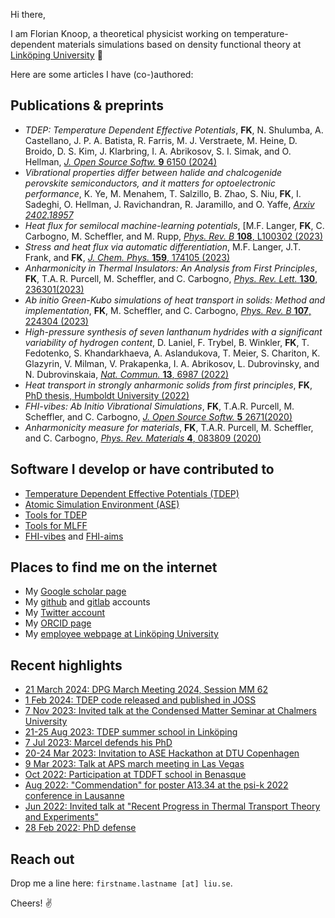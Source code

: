 Hi there,

I am Florian Knoop, a theoretical physicist working on temperature-dependent materials simulations based on density functional theory at [Linköping University](https://liu.se/) 👋

Here are some articles I have (co-)authored:

## Publications & preprints

- _TDEP: Temperature Dependent Effective Potentials_, **FK**, N. Shulumba, A. Castellano, J. P. A. Batista, R. Farris, M. J. Verstraete, M. Heine, D. Broido, D. S. Kim, J. Klarbring, I. A. Abrikosov, S. I. Simak, and O. Hellman, [*J. Open Source Softw.* **9** 6150 (2024)](https://joss.theoj.org/papers/10.21105/joss.06150)
- *Vibrational properties differ between halide  and chalcogenide perovskite semiconductors, and it matters for  optoelectronic performance*, K. Ye, M. Menahem, T. Salzillo, B. Zhao, S. Niu, **FK**, I. Sadeghi, O. Hellman, J. Ravichandran, R. Jaramillo, and O. Yaffe, [_Arxiv 2402.18957_](https://arxiv.org/abs/2402.18957)
- _Heat flux for semilocal machine-learning potentials_, [M.F. Langer, **FK**, C. Carbogno, M. Scheffler, and M. Rupp, [*Phys. Rev. B* **108**, L100302 (2023)](https://journals.aps.org/prb/abstract/10.1103/PhysRevB.108.L100302)
- _Stress and heat flux via automatic differentiation_, M.F. Langer, J.T. Frank, and **FK**, [*J. Chem. Phys.* **159**, 174105 (2023)](https://pubs.aip.org/aip/jcp/article/159/17/174105/2919546/Stress-and-heat-flux-via-automatic-differentiation)
- _Anharmonicity in Thermal Insulators: An Analysis from First Principles_, **FK**, T.A. R. Purcell, M. Scheffler, and C. Carbogno, [*Phys. Rev. Lett.* **130**, 236301(2023)](https://journals.aps.org/prl/abstract/10.1103/PhysRevLett.130.236301)
- _*Ab initio* Green-Kubo simulations of heat transport in solids: Method and implementation_, **FK**, M. Scheffler, and C. Carbogno, [*Phys. Rev. B* **107**, 224304 (2023)](https://journals.aps.org/prb/abstract/10.1103/PhysRevB.107.224304)
- _High-pressure synthesis of seven lanthanum hydrides with a significant variability of hydrogen content_,
  D. Laniel, F. Trybel, B. Winkler, **FK**, T. Fedotenko, S. Khandarkhaeva, A. Aslandukova, T. Meier, S. Chariton,  K. Glazyrin, V. Milman, V. Prakapenka, I. A. Abrikosov, L. Dubrovinsky,  and N. Dubrovinskaia, [*Nat. Commun.* **13**, 6987 (2022)](https://www.nature.com/articles/s41467-022-34755-y)
- _Heat transport in strongly anharmonic solids from first principles_, **FK**, [PhD thesis, Humboldt University (2022)](https://edoc.hu-berlin.de/handle/18452/25235)
- _FHI-vibes: Ab Initio Vibrational Simulations_, **FK**, T.A.R. Purcell, M. Scheffler, and C. Carbogno, [*J. Open Source Softw.* **5** 2671(2020)](https://joss.theoj.org/papers/10.21105/joss.02671)
- _Anharmonicity measure for materials_, **FK**, T.A.R. Purcell, M. Scheffler, and C. Carbogno, [*Phys. Rev. Materials* **4**, 083809 (2020)](https://journals.aps.org/prmaterials/abstract/10.1103/PhysRevMaterials.4.083809)

## Software I develop or have contributed to

- [Temperature Dependent Effective Potentials (TDEP)](https://github.com/tdep-developers)
- [Atomic Simulation Environment (ASE)](https://wiki.fysik.dtu.dk/ase/index.html)
- [Tools for TDEP](https://github.com/flokno/tools.tdep)
- [Tools for MLFF](https://github.com/flokno/tools.mlff)
- [FHI-vibes](https://vibes-developers.gitlab.io/vibes/) and [FHI-aims](https://fhi-aims.org/)

## Places to find me on the internet

- My [Google scholar page](https://scholar.google.de/citations?user=DmUzTpcAAAAJ)
- My [github](https://github.com/flokno) and [gitlab](https://gitlab.com/flokno) accounts
- My [Twitter account](https://twitter.com/flokno_phys)
- My [ORCID page](https://orcid.org/0000-0002-7132-039X)
- My [employee webpage at Linköping University](https://liu.se/en/employee/flokn59)

## Recent highlights

- [21 March 2024: DPG March Meeting 2024, Session MM 62](https://www.dpg-verhandlungen.de/year/2024/conference/berlin/part/mm/session/62/contribution/8?lang=en)
- [1 Feb 2024: TDEP code released and published in JOSS](https://joss.theoj.org/papers/10.21105/joss.06150)
- [7 Nov 2023: Invited talk at the Condensed Matter Seminar at Chalmers University](https://www.chalmers.se/en/current/calendar/f-condensed-matter-physics-seminar-231107/)
- [21-25 Aug 2023: TDEP summer school in Linköping](https://liu.se/en/research/tdep2023)
- [7 Jul 2023: Marcel defends his PhD](https://twitter.com/marceldotsci/status/1678703851300438018)
- [20-24 Mar 2023: Invitation to ASE Hackathon at DTU Copenhagen](https://www.fysik.dtu.dk/english/research/camd)
- [9 Mar 2023: Talk at APS march meeting in Las Vegas](https://meetings.aps.org/Meeting/MAR23/Session/W34.1)
- [Oct 2022: Participation at TDDFT school in Benasque](https://www.benasque.org/2022tddft/)
- [Aug 2022: "Commendation" for poster A13.34 at the psi-k 2022 conference in Lausanne](./assets/poster/poster_psik_22.pdf)
- [Jun 2022: Invited talk at "Recent Progress in Thermal Transport Theory and Experiments"](https://indico.ictp.it/event/9794/)
- [28 Feb 2022: PhD defense](https://twitter.com/flokno_phys/status/1498391214906912773)

## Reach out

Drop me a line here: `firstname.lastname [at] liu.se`. 

Cheers! ✌️
